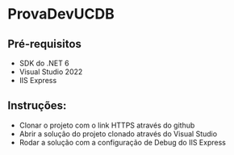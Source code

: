 # ProvaDevUCDB

## Pré-requisitos
* SDK do .NET 6
* Visual Studio 2022
* IIS Express

## Instruções:
* Clonar o projeto com o link HTTPS através do github
* Abrir a solução do projeto clonado através do Visual Studio
* Rodar a solução com a configuração de Debug do IIS Express
